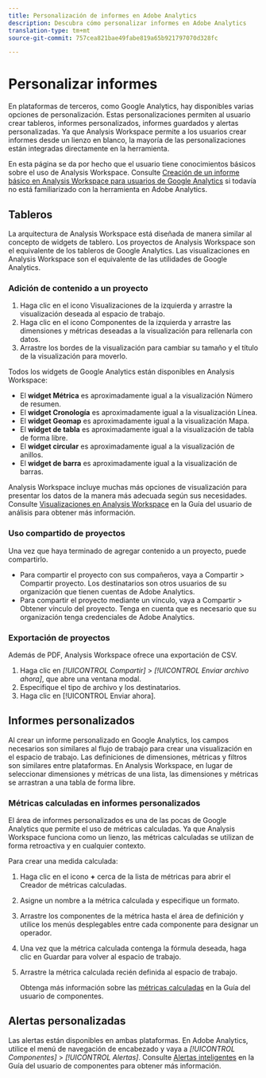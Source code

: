 ```yaml
---
title: Personalización de informes en Adobe Analytics
description: Descubra cómo personalizar informes en Adobe Analytics
translation-type: tm+mt
source-git-commit: 757cea821bae49fabe819a65b921797070d328fc

---
```



# Personalizar informes

En plataformas de terceros, como Google Analytics, hay disponibles varias opciones de personalización. Estas personalizaciones permiten al usuario crear tableros, informes personalizados, informes guardados y alertas personalizadas. Ya que Analysis Workspace permite a los usuarios crear informes desde un lienzo en blanco, la mayoría de las personalizaciones están integradas directamente en la herramienta.

En esta página se da por hecho que el usuario tiene conocimientos básicos sobre el uso de Analysis Workspace. Consulte [Creación de un informe básico en Analysis Workspace para usuarios de Google Analytics](reports/create-report.md) si todavía no está familiarizado con la herramienta en Adobe Analytics.

## Tableros

La arquitectura de Analysis Workspace está diseñada de manera similar al concepto de widgets de tablero. Los proyectos de Analysis Workspace son el equivalente de los tableros de Google Analytics. Las visualizaciones en Analysis Workspace son el equivalente de las utilidades de Google Analytics.

### Adición de contenido a un proyecto

1. Haga clic en el icono Visualizaciones de la izquierda y arrastre la visualización deseada al espacio de trabajo.
2. Haga clic en el icono Componentes de la izquierda y arrastre las dimensiones y métricas deseadas a la visualización para rellenarla con datos.
3. Arrastre los bordes de la visualización para cambiar su tamaño y el título de la visualización para moverlo.

Todos los widgets de Google Analytics están disponibles en Analysis Workspace:

* El **widget Métrica** es aproximadamente igual a la visualización Número de resumen.
* El **widget Cronología** es aproximadamente igual a la visualización Línea.
* El **widget Geomap** es aproximadamente igual a la visualización Mapa.
* El **widget de tabla** es aproximadamente igual a la visualización de tabla de forma libre.
* El **widget circular** es aproximadamente igual a la visualización de anillos.
* El **widget de barra** es aproximadamente igual a la visualización de barras.

Analysis Workspace incluye muchas más opciones de visualización para presentar los datos de la manera más adecuada según sus necesidades. Consulte [Visualizaciones en Analysis Workspace](/help/analyze/analysis-workspace/visualizations/freeform-analysis-visualizations.md) en la Guía del usuario de análisis para obtener más información.

### Uso compartido de proyectos

Una vez que haya terminado de agregar contenido a un proyecto, puede compartirlo.

* Para compartir el proyecto con sus compañeros, vaya a Compartir > Compartir proyecto. Los destinatarios son otros usuarios de su organización que tienen cuentas de Adobe Analytics.
* Para compartir el proyecto mediante un vínculo, vaya a Compartir > Obtener vínculo del proyecto. Tenga en cuenta que es necesario que su organización tenga credenciales de Adobe Analytics.

### Exportación de proyectos

Además de PDF, Analysis Workspace ofrece una exportación de CSV.

1. Haga clic en *[!UICONTROL Compartir]* > *[!UICONTROL Enviar archivo ahora]*, que abre una ventana modal.
2. Especifique el tipo de archivo y los destinatarios.
3. Haga clic en [!UICONTROL Enviar ahora].

## Informes personalizados

Al crear un informe personalizado en Google Analytics, los campos necesarios son similares al flujo de trabajo para crear una visualización en el espacio de trabajo. Las definiciones de dimensiones, métricas y filtros son similares entre plataformas. En Analysis Workspace, en lugar de seleccionar dimensiones y métricas de una lista, las dimensiones y métricas se arrastran a una tabla de forma libre.

### Métricas calculadas en informes personalizados

El área de informes personalizados es una de las pocas de Google Analytics que permite el uso de métricas calculadas. Ya que Analysis Workspace funciona como un lienzo, las métricas calculadas se utilizan de forma retroactiva y en cualquier contexto.

Para crear una medida calculada:

1. Haga clic en el icono **+** cerca de la lista de métricas para abrir el Creador de métricas calculadas.
2. Asigne un nombre a la métrica calculada y especifique un formato.
3. Arrastre los componentes de la métrica hasta el área de definición y utilice los menús desplegables entre cada componente para designar un operador.
4. Una vez que la métrica calculada contenga la fórmula deseada, haga clic en Guardar para volver al espacio de trabajo.
5. Arrastre la métrica calculada recién definida al espacio de trabajo.

   Obtenga más información sobre las [métricas calculadas](/help/components/c-variables/c-metrics/calculated-metric.md) en la Guía del usuario de componentes.

## Alertas personalizadas

Las alertas están disponibles en ambas plataformas. En Adobe Analytics, utilice el menú de navegación de encabezado y vaya a *[!UICONTROL Componentes]* > *[!UICONTROL Alertas]*. Consulte [Alertas inteligentes](/help/components/c-alerts/intellligent-alerts.md) en la Guía del usuario de componentes para obtener más información.
